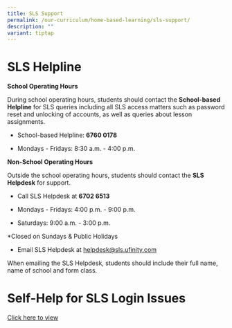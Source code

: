```yaml
---
title: SLS Support
permalink: /our-curriculum/home-based-learning/sls-support/
description: ""
variant: tiptap
---
```

<h1>SLS Helpline</h1>
<p><strong>School Operating Hours</strong>
</p>
<p>During school operating hours, students should contact the <strong>School-based Helpline</strong> for
SLS queries including all SLS access matters such as password reset and
unlocking of accounts, as well as queries about lesson assignments.</p>
<ul data-tight="true" class="tight">
<li>
<p>School-based Helpline: <strong>6760 0178</strong>
</p>
</li>
<li>
<p>Mondays - Fridays: 8:30 a.m. - 4:00 p.m.</p>
</li>
</ul>
<p><strong>Non-School Operating Hours</strong>
</p>
<p>Outside the school operating hours, students should contact the <strong>SLS Helpdesk</strong> for
support.</p>
<ul data-tight="true" class="tight">
<li>
<p>Call SLS Helpdesk at <strong>6702 6513</strong>
</p>
</li>
<li>
<p>Mondays - Fridays: 4:00 p.m. - 9:00 p.m.</p>
</li>
<li>
<p>Saturdays: 9:00 a.m. - 3:00 p.m.</p>
</li>
</ul>
<p>*Closed on Sundays &amp; Public Holidays</p>
<ul data-tight="true" class="tight">
<li>
<p>Email SLS Helpdesk at <a href="mailto:helpdesk@sls.ufinity.com" rel="noopener noreferrer nofollow" target="_blank">helpdesk@sls.ufinity.com</a>
</p>
</li>
</ul>
<p>When emailing the SLS Helpdesk, students should include their full name,
name of school and form class.</p>
<h1>Self-Help for SLS Login Issues</h1>
<p><a href="/files/Self_Help_Guide___Login_using_MIMS.pdf" rel="noopener nofollow" target="_blank">Click here to view</a>
</p>